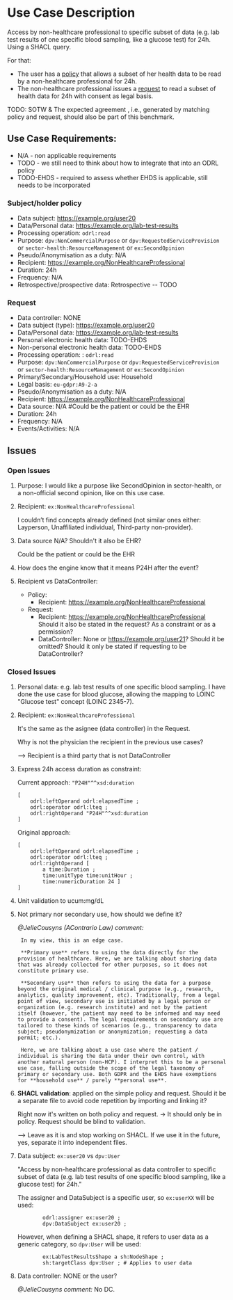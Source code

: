 # Use Case Description

Access by non-healthcare professional to specific subset of data (e.g. lab test results of one specific blood sampling, like a glucose test) for 24h. Using a SHACL query.

For that:
- The user has a [policy](policy-20.ttl) that allows a subset of her health data to be read by a non-healthcare professional for 24h.
- The non-healthcare professional issues a [request](request-20.ttl) to read a subset of health data for 24h with consent as legal basis.

TODO: SOTW & The expected agreement , i.e., generated by matching policy and request, should also be part of this benchmark.

## Use Case Requirements:

- N/A - non applicable requirements
- TODO - we still need to think about how to integrate that into an ODRL policy
- TODO-EHDS - required to assess whether EHDS is applicable, still needs to be incorporated 

### Subject/holder policy

- Data subject: <https://example.org/user20>
- Data/Personal data: <https://example.org/lab-test-results>
- Processing operation: `odrl:read`
- Purpose: `dpv:NonCommercialPurpose` or `dpv:RequestedServiceProvision` or `sector-health:ResourceManagement` or `ex:SecondOpinion`
- Pseudo/Anonymisation as a duty: N/A
- Recipient: <https://example.org/NonHealthcareProfessional>
- Duration: 24h
- Frequency: N/A
- Retrospective/prospective data: Retrospective -- TODO

### Request

- Data controller: NONE
- Data subject (type): <https://example.org/user20>
- Data/Personal data: <https://example.org/lab-test-results>
- Personal electronic health data: TODO-EHDS
- Non-personal electronic health data: TODO-EHDS
- Processing operation: : `odrl:read`
- Purpose: `dpv:NonCommercialPurpose` or `dpv:RequestedServiceProvision` or `sector-health:ResourceManagement` or `ex:SecondOpinion`
- Primary/Secondary/Household use: Household 
- Legal basis: `eu-gdpr:A9-2-a`
- Pseudo/Anonymisation as a duty: N/A
- Recipient: <https://example.org/NonHealthcareProfessional>
- Data source: N/A #Could be the patient or could be the EHR
- Duration: 24h
- Frequency: N/A
- Events/Activities: N/A

## Issues
### Open Issues

1. Purpose: I would like a purpose like SecondOpinion in sector-health, or a non-official second opinion, like on this use case.

2. Recipient: `ex:NonHealthcareProfessional`

    I couldn’t find concepts already defined (not similar ones either: Layperson, Unaffiliated individual, Third-party non-provider).

3. Data source N/A? Shouldn't it also be EHR?

    Could be the patient or could be the EHR

4. How does the engine know that it means P24H after the event?

5. Recipient vs DataController:
    - Policy:
        - Recipient: <https://example.org/NonHealthcareProfessional>
    - Request:
        - Recipient: <https://example.org/NonHealthcareProfessional> Should it also be stated in the request? As a constraint or as a permission?
        - DataController: None or <https://example.org/user21>? Should it be omitted? Should it only be stated if requesting to be DataController?

### Closed Issues

1. Personal data: e.g. lab test results of one specific blood sampling. I have done the use case for blood glucose, allowing the mapping to LOINC "Glucose test" concept (LOINC 2345-7).

2. Recipient: `ex:NonHealthcareProfessional`

    It's the same as the asignee (data controller) in the Request.
    
    Why is not the physician the recipient in the previous use cases?
    
    --> Recipient is a third party that is not DataController

3. Express 24h access duration as constraint:

    Current approach: `"P24H"^^xsd:duration`

    ```
    [ 
        odrl:leftOperand odrl:elapsedTime ;
        odrl:operator odrl:lteq ;  
        odrl:rightOperand "P24H"^^xsd:duration 
    ]
    ```

    Original approach: 
    ```
    [
        odrl:leftOperand odrl:elapsedTime ;
        odrl:operator odrl:lteq ;  
        odrl:rightOperand [
            a time:Duration ;
            time:unitType time:unitHour ;
            time:numericDuration 24 ] 
    ]
    ```

4. Unit validation to ucum:mg/dL

5. Not primary nor secondary use, how should we define it?

    _@JelleCousyns (AContrario Law) comment:_

        In my view, this is an edge case.
        
        **Primary use** refers to using the data directly for the provision of healthcare. Here, we are talking about sharing data that was already collected for other purposes, so it does not constitute primary use. 
        
        **Secondary use** then refers to using the data for a purpose beyond the original medical / clinical purpose (e.g., research, analytics, quality improvement, etc). Traditionally, from a legal point of view, secondary use is initiated by a legal person or organization (e.g. research institute) and not by the patient itself (however, the patient may need to be informed and may need to provide a consent). The legal requirements on secondary use are tailored to these kinds of scenarios (e.g., transparency to data subject; pseudonymization or anonymization; requesting a data permit; etc.). 
        
        Here, we are talking about a use case where the patient / individual is sharing the data under their own control, with another natural person (non-HCP). I interpret this to be a personal use case, falling outside the scope of the legal taxonomy of primary or secondary use. Both GDPR and the EHDS have exemptions for **household use** / purely **personal use**. 

6. **SHACL validation**: applied on the simple policy and request. Should it be a separate file to avoid code repetition by importing and linking it?

    Right now it's written on both policy and request. -> It should only be in policy. Request should be blind to validation.

    --> Leave as it is and stop working on SHACL. If we use it in the future, yes, separate it into independent files.

7. Data subject: `ex:user20` vs `dpv:User`

    "Access by non-healthcare professional as data controller to specific subset of data (e.g. lab test results of one specific blood sampling, like a glucose test) for 24h."

    The assigner and DataSubject is a specific user, so `ex:userXX` will be used:
    ```
            odrl:assigner ex:user20 ;
            dpv:DataSubject ex:user20 ;
    ```

    However, when defining a SHACL shape, it refers to user data as a generic category, so `dpv:User` will be used:
    ```
            ex:LabTestResultsShape a sh:NodeShape ;
            sh:targetClass dpv:User ; # Applies to user data
    ```

8. Data controller: NONE or the user?

    _@JelleCousyns comment:_ No DC.